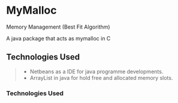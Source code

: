 # MyMalloc
Memory Management (Best Fit Algorithm)

A java package that acts as mymalloc in C

## Technologies Used

> - Netbeans as a IDE for java programme developments.
> - ArrayList in java for hold free and allocated memory slots.

### Technologies Used
